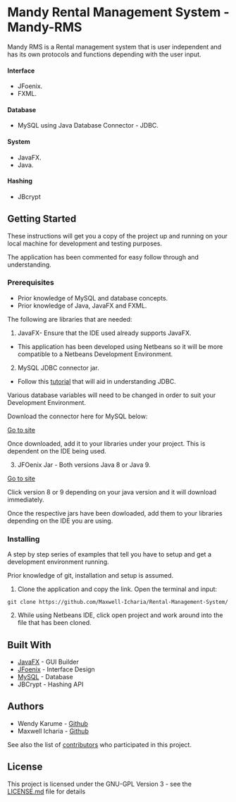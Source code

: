 # Mandy Rental Management System - Mandy-RMS


Mandy RMS is a Rental management system that is user independent and has 
its own protocols and functions depending with the user input. 


#### Interface


- JFoenix.
- FXML.


#### Database


- MySQL using Java Database Connector - JDBC.


#### System


- JavaFX.
- Java.

#### Hashing

- JBcrypt

## Getting Started


These instructions will get you a copy of the project up and running on 
your local machine for development and testing purposes.


The application has been commented for easy follow through and 
understanding.


### Prerequisites


- Prior knowledge of MySQL and database concepts.
- Prior knowledge of Java, JavaFX and FXML.


The following are libraries that are needed:


1. JavaFX- Ensure that the IDE used already supports JavaFX.


- This application has been developed using Netbeans so it will be more 
compatible to a Netbeans Development Environment.


2. MySQL JDBC connector jar.


- Follow this [tutorial](https://www.tutorialspoint.com/jdbc/jdbc_pdf_version.htm) that will aid in understanding JDBC.


Various database variables will need to be changed in order to suit your 
Development Environment.


Download the connector here for MySQL below:


[Go to site](https://dev.mysql.com/downloads/connector/j/)


Once downloaded, add it to your libraries under your project. This is 
dependent on the IDE being used.


3. JFOenix Jar - Both versions Java 8 or Java 9.


[Go to site](https://github.com/jfoenixadmin/JFoenix)


Click version 8 or 9 depending on your java version 
and it will download immediately.


Once the respective jars have been dowloaded, add them to your libraries 
depending on the IDE you are using.


### Installing


A step by step series of examples that tell you have to setup and get a 
development environment running.


Prior knowledge of git, installation and setup is assumed.


1. Clone the application and copy the link. Open the terminal and input: 


```
git clone https://github.com/Maxwell-Icharia/Rental-Management-System/
```


2. While using Netbeans IDE, click open project and work around into the 
file that has been cloned.


## Built With


* [JavaFX](https://docs.oracle.com/javafx/2/overview/jfxpub-overview.htm) - GUI Builder
* [JFoenix](https://github.com/jfoenixadmin/JFoenix) - Interface Design
* [MySQL](https://www.mysql.com/) - Database
* JBCrypt - Hashing API


## Authors


- Wendy Karume - [Github](https://github.com/wendykarume)
- Maxwell Icharia - [Github](https://github.com/Maxwell-Icharia)


See also the list of [contributors](https://github.com/Maxwell-Icharia/Rental-Management-System/graphs/contributors) who participated in this project.


## License


This project is licensed under the GNU-GPL Version 3 - see the 
[LICENSE.md](LICENSE) file for details


